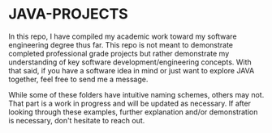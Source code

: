 # JAVA-PROJECTS

In this repo, I have compiled my academic work toward my software engineering degree thus far. This repo is not meant to
demonstrate completed professional grade projects but rather demonstrate my understanding of key software development/engineering
concepts. With that said, if you have a software idea in mind or just want to explore JAVA together, feel free to send me a message.

While some of these folders have intuitive naming schemes, others may not. That part is  a work in progress and will be updated as
necessary. If after looking through these examples, further explanation and/or demonstration is necessary, don't hesitate to reach
out.
